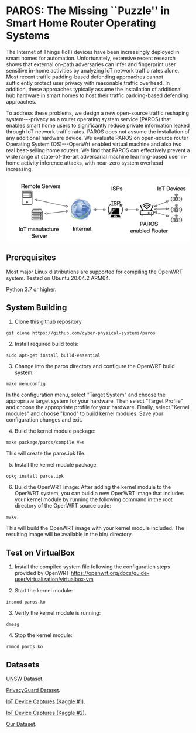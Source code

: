 # PAROS: The Missing ``Puzzle'' in Smart Home Router Operating Systems

The Internet of Things (IoT) devices have been increasingly deployed in smart homes for automation. Unfortunately, extensive recent research shows that external on-path adversaries can infer and fingerprint user sensitive in-home activities by analyzing IoT network traffic rates alone. Most recent traffic padding-based defending approaches cannot sufficiently protect user privacy with reasonable traffic overhead. In addition, these approaches typically assume the installation of additional hub hardware in smart homes to host their traffic padding-based defending approaches. 

To address these problems, we design a new open-source traffic reshaping system---privacy as a router operating system service (PAROS) that enables smart home users to significantly reduce  private information leaked through IoT network traffic rates. PAROS does not assume the installation of any additional hardware device. We evaluate PAROS on open-source router Operating System (OS)---OpenWrt enabled virtual machine and also two real best-selling home routers. We find that PAROS can effectively prevent a wide range of state-of-the-art adversarial machine learning-based user in-home activity inference attacks, with near-zero system overhead increasing.

<p align="center"> 
<img src="img/img.png">
</p>


## Prerequisites

Most major Linux distributions are supported for compiling the OpenWRT system. Tested on Ubuntu 20.04.2 ARM64.

Python 3.7 or higher.

## System Building
1. Clone this github repository
```
git clone https://github.com/cyber-physical-systems/paros
```

2. Install required build tools:
```
sudo apt-get install build-essential
```

3. Change into the paros directory and configure the OpenWRT build system:
```
make menuconfig
```
In the configuration menu, select "Target System" and choose the appropriate target system for your hardware. Then select "Target Profile" and choose the appropriate profile for your hardware. Finally, select "Kernel modules" and choose "kmod" to build kernel modules. Save your configuration changes and exit.

4. Build the kernel module package:
```
make package/paros/compile V=s
```
This will create the paros.ipk file.

5. Install the kernel module package:
```
opkg install paros.ipk
```

6. Build the OpenWRT image:
After adding the kernel module to the OpenWRT system, you can build a new OpenWRT image that includes your kernel module by running the following command in the root directory of the OpenWRT source code:
```
make
```
This will build the OpenWRT image with your kernel module included. The resulting image will be available in the bin/ directory.

## Test on VirtualBox

1. Install the compiled system file following the configuration steps provided by OpenWRT
https://openwrt.org/docs/guide-user/virtualization/virtualbox-vm

2. Start the kernel module:
```
insmod paros.ko
```

3. Verify the kernel module is running:
```
dmesg
```

4. Stop the kernel module:
```
rmmod paros.ko
```


## Datasets

[UNSW Dataset](https://iotanalytics.unsw.edu.au/iottraces).

[PrivacyGuard Dataset](https://www.kaggle.com/keyangyu0421/cpslab-iot).

[IoT Device Captures (Kaggle #1)](https://www.kaggle.com/drwardog/iot-device-captures).

[IoT Device Captures (Kaggle #2)](https://www.kaggle.com/speedwall10/iot-device-network-logs).

[Our Dataset](https://www.kaggle.com/keyangyu0421/smarthome-iot).